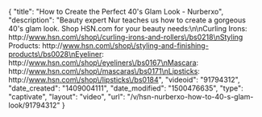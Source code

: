 {
    "title": "How to Create the Perfect 40's Glam Look - Nurberxo",
    "description": "Beauty expert Nur teaches us how to create a gorgeous 40's glam look. Shop HSN.com for your beauty needs:\n\nCurling Irons: http:\/\/www.hsn.com\/shop\/curling-irons-and-rollers\/bs0218\nStyling Products: http:\/\/www.hsn.com\/shop\/styling-and-finishing-products\/bs0028\nEyeliner: http:\/\/www.hsn.com\/shop\/eyeliners\/bs0167\nMascara: http:\/\/www.hsn.com\/shop\/mascaras\/bs0171\nLipsticks: http:\/\/www.hsn.com\/shop\/lipsticks\/bs0184",
    "videoid": "91794312",
    "date_created": "1409004111",
    "date_modified": "1500476635",
    "type": "captivate",
    "layout": "video",
    "url": "\/v\/hsn-nurberxo-how-to-40-s-glam-look\/91794312"
}
